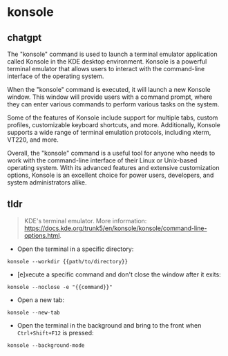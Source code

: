# konsole 
## chatgpt 
The "konsole" command is used to launch a terminal emulator application called Konsole in the KDE desktop environment. Konsole is a powerful terminal emulator that allows users to interact with the command-line interface of the operating system.

When the "konsole" command is executed, it will launch a new Konsole window. This window will provide users with a command prompt, where they can enter various commands to perform various tasks on the system.

Some of the features of Konsole include support for multiple tabs, custom profiles, customizable keyboard shortcuts, and more. Additionally, Konsole supports a wide range of terminal emulation protocols, including xterm, VT220, and more.

Overall, the "konsole" command is a useful tool for anyone who needs to work with the command-line interface of their Linux or Unix-based operating system. With its advanced features and extensive customization options, Konsole is an excellent choice for power users, developers, and system administrators alike. 

## tldr 
 
> KDE's terminal emulator.
> More information: <https://docs.kde.org/trunk5/en/konsole/konsole/command-line-options.html>.

- Open the terminal in a specific directory:

`konsole --workdir {{path/to/directory}}`

- [e]xecute a specific command and don't close the window after it exits:

`konsole --noclose -e "{{command}}"`

- Open a new tab:

`konsole --new-tab`

- Open the terminal in the background and bring to the front when `Ctrl+Shift+F12` is pressed:

`konsole --background-mode`
